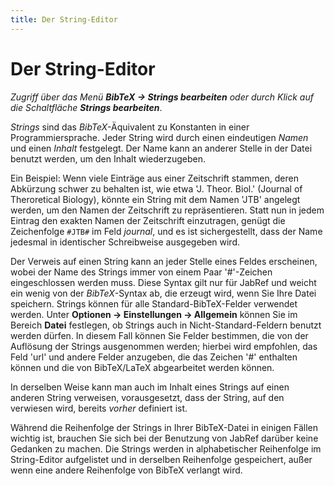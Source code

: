 ```yaml
---
title: Der String-Editor
---
```


# Der String-Editor

*Zugriff über das Menü **BibTeX → Strings bearbeiten** oder durch Klick auf die Schaltfläche **Strings bearbeiten***.

*Strings* sind das *BibTeX*-Äquivalent zu Konstanten in einer Programmiersprache. Jeder String wird durch einen eindeutigen *Namen* und einen *Inhalt* festgelegt. Der Name kann an anderer Stelle in der Datei benutzt werden, um den Inhalt wiederzugeben.

Ein Beispiel: Wenn viele Einträge aus einer Zeitschrift stammen, deren Abkürzung schwer zu behalten ist, wie etwa 'J. Theor. Biol.' (Journal of Theroretical Biology), könnte ein String mit dem Namen 'JTB' angelegt werden, um den Namen der Zeitschrift zu repräsentieren. Statt nun in jedem Eintrag den exakten Namen der Zeitschrift einzutragen, genügt die Zeichenfolge `#JTB#` im Feld *journal*, und es ist sichergestellt, dass der Name jedesmal in identischer Schreibweise ausgegeben wird.

Der Verweis auf einen String kann an jeder Stelle eines Feldes erscheinen, wobei der Name des Strings immer von einem Paar '\#'-Zeichen eingeschlossen werden muss. Diese Syntax gilt nur für JabRef und weicht ein wenig von der *BibTeX*-Syntax ab, die erzeugt wird, wenn Sie Ihre Datei speichern. Strings können für alle Standard-BibTeX-Felder verwendet werden. Unter **Optionen → Einstellungen → Allgemein** können Sie im Bereich **Datei** festlegen, ob Strings auch in Nicht-Standard-Feldern benutzt werden dürfen. In diesem Fall können Sie Felder bestimmen, die von der Auflösung der Strings ausgenommen werden; hierbei wird empfohlen, das Feld 'url' und andere Felder anzugeben, die das Zeichen '\#' enthalten können und die von BibTeX/LaTeX abgearbeitet werden können.

In derselben Weise kann man auch im Inhalt eines Strings auf einen anderen String verweisen, vorausgesetzt, dass der String, auf den verwiesen wird, bereits *vorher* definiert ist.

Während die Reihenfolge der Strings in Ihrer BibTeX-Datei in einigen Fällen wichtig ist, brauchen Sie sich bei der Benutzung von JabRef darüber keine Gedanken zu machen. Die Strings werden in alphabetischer Reihenfolge im String-Editor aufgelistet und in derselben Reihenfolge gespeichert, außer wenn eine andere Reihenfolge von BibTeX verlangt wird.
